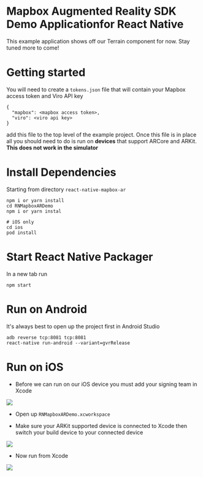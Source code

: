 # Mapbox Augmented Reality SDK Demo Applicationfor React Native

This example application shows off our Terrain component for now. Stay tuned more to come!

# Getting started

You will need to create a `tokens.json` file that will contain your Mapbox access token
and Viro API key

```
{
  "mapbox": <mapbox access token>,
  "viro": <viro api key>
}
```

add this file to the top level of the example project. Once this file is in place
all you should need to do is run on **devices** that support ARCore and ARKit. **This
does not work in the simulator**

# Install Dependencies

Starting from directory `react-native-mapbox-ar`

```
npm i or yarn install
cd RNMapboxARDemo
npm i or yarn instal

# iOS only
cd ios
pod install
```

# Start React Native Packager

In a new tab run

```
npm start
```

# Run on Android

It's always best to open up the project first in Android Studio

```
adb reverse tcp:8081 tcp:8081
react-native run-android --variant=gvrRelease
```

# Run on iOS

* Before we can run on our iOS device you must add your signing team in Xcode
<img src="https://s15.postimg.cc/7v84y132z/signing.png" />

* Open up `RNMapboxARDemo.xcworkspace`

* Make sure your ARKit supported device is connected to Xcode then switch your build device to your connected device
<img src="https://s33.postimg.cc/4s1iu9xwf/select_phone.png" />

* Now run from Xcode
<img src="https://s15.postimg.cc/ijbvwri63/build.png" />
